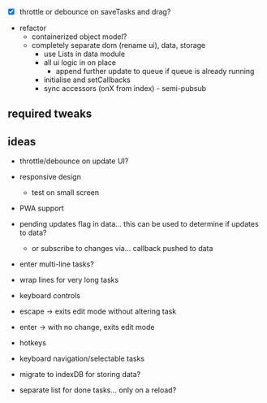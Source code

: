 - [x] throttle or debounce on saveTasks and drag?

- refactor
    - containerized object model?
    - completely separate dom (rename ui), data, storage
        - use Lists in data module
        - all ui logic in on place
            - append further update to queue if queue is already running
        - initialise and setCallbacks
        - sync accessors (onX from index) - semi-pubsub

## required tweaks

## ideas

- throttle/debounce on update UI?

- responsive design
    - test on small screen

- PWA support

- pending updates flag in data... this can be used to determine if updates to data?
    - or subscribe to changes via... callback pushed to data
- enter multi-line tasks?
- wrap lines for very long tasks

- keyboard controls
- escape -> exits edit mode without altering task
- enter -> with no change, exits edit mode

- hotkeys
- keyboard navigation/selectable tasks

- migrate to indexDB for storing data?

- separate list for done tasks... only on a reload?